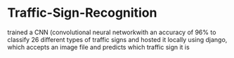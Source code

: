# Traffic-Sign-Recognition
trained a CNN (convolutional neural networkwith an accuracy of 96% to classify 26 different types of traffic signs and hosted it locally using django, which accepts an image file and predicts which traffic sign it is  
